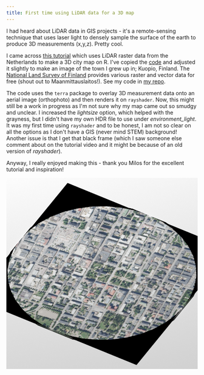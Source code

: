 ```yaml
---
title: First time using LiDAR data for a 3D map
---
```

I had heard about LiDAR data in GIS projects - it's a remote-sensing technique that uses laser light to densely sample the surface of the earth to produce 3D measurements (x,y,z). Pretty cool.

I came across [this tutorial](https://youtu.be/dEsV5tmrjdM?si=VrJyL9HEMP15YT10) which uses LiDAR raster data from the Netherlands to make a 3D city map on R. I've copied the [code](https://github.com/milos-agathon/make-your-3d-city#make-your-3d-city) and adjusted it slightly to make an image of the town I grew up in; Kuopio, Finland. The [National Land Survey of Finland](https://asiointi.maanmittauslaitos.fi/karttapaikka/tiedostopalvelu) provides various raster and vector data for free (shout out to Maanmittauslaitos!). See my code in [my repo](https://github.com/johannajokio/lidar-3d).

The code uses the `terra` package to overlay 3D measurement data onto an aerial image (orthophoto) and then renders it on `rayshader`. Now, this might still be a work in progress as I'm not sure why my map came out so smudgy and unclear. I increased the *lightsize* option, which helped with the grayness, but I didn't have my own HDR file to use under *environment_light*. It was my first time using `rayshader` and to be honest, I am not so clear on all the options as I don't have a GIS (never mind STEM) background! Another issue is that I get that black frame (which I saw someone else comment about on the tutorial video and it might be because of an old version of *rayshader*). 

Anyway, I really enjoyed making this - thank you Milos for the excellent tutorial and inspiration!

![3D Image of Kuopio](images/3d-kuopio.png)

